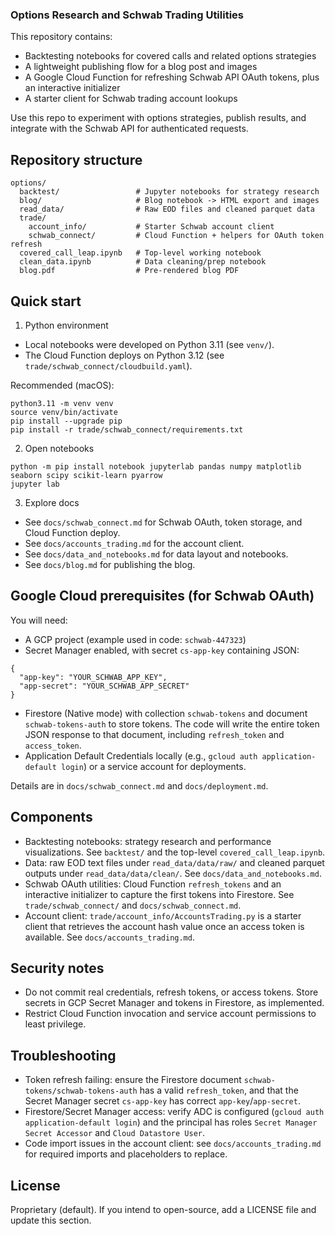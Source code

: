 ### Options Research and Schwab Trading Utilities

This repository contains:

- Backtesting notebooks for covered calls and related options strategies
- A lightweight publishing flow for a blog post and images
- A Google Cloud Function for refreshing Schwab API OAuth tokens, plus an interactive initializer
- A starter client for Schwab trading account lookups

Use this repo to experiment with options strategies, publish results, and integrate with the Schwab API for authenticated requests.


## Repository structure

```
options/
  backtest/                 # Jupyter notebooks for strategy research
  blog/                     # Blog notebook -> HTML export and images
  read_data/                # Raw EOD files and cleaned parquet data
  trade/
    account_info/           # Starter Schwab account client
    schwab_connect/         # Cloud Function + helpers for OAuth token refresh
  covered_call_leap.ipynb   # Top-level working notebook
  clean_data.ipynb          # Data cleaning/prep notebook
  blog.pdf                  # Pre-rendered blog PDF
```


## Quick start

1) Python environment

- Local notebooks were developed on Python 3.11 (see `venv/`).
- The Cloud Function deploys on Python 3.12 (see `trade/schwab_connect/cloudbuild.yaml`).

Recommended (macOS):

```
python3.11 -m venv venv
source venv/bin/activate
pip install --upgrade pip
pip install -r trade/schwab_connect/requirements.txt
```

2) Open notebooks

```
python -m pip install notebook jupyterlab pandas numpy matplotlib seaborn scipy scikit-learn pyarrow
jupyter lab
```

3) Explore docs

- See `docs/schwab_connect.md` for Schwab OAuth, token storage, and Cloud Function deploy.
- See `docs/accounts_trading.md` for the account client.
- See `docs/data_and_notebooks.md` for data layout and notebooks.
- See `docs/blog.md` for publishing the blog.


## Google Cloud prerequisites (for Schwab OAuth)

You will need:

- A GCP project (example used in code: `schwab-447323`)
- Secret Manager enabled, with secret `cs-app-key` containing JSON:

```
{
  "app-key": "YOUR_SCHWAB_APP_KEY",
  "app-secret": "YOUR_SCHWAB_APP_SECRET"
}
```

- Firestore (Native mode) with collection `schwab-tokens` and document `schwab-tokens-auth` to store tokens. The code will write the entire token JSON response to that document, including `refresh_token` and `access_token`.
- Application Default Credentials locally (e.g., `gcloud auth application-default login`) or a service account for deployments.

Details are in `docs/schwab_connect.md` and `docs/deployment.md`.


## Components

- Backtesting notebooks: strategy research and performance visualizations. See `backtest/` and the top-level `covered_call_leap.ipynb`.
- Data: raw EOD text files under `read_data/data/raw/` and cleaned parquet outputs under `read_data/data/clean/`. See `docs/data_and_notebooks.md`.
- Schwab OAuth utilities: Cloud Function `refresh_tokens` and an interactive initializer to capture the first tokens into Firestore. See `trade/schwab_connect/` and `docs/schwab_connect.md`.
- Account client: `trade/account_info/AccountsTrading.py` is a starter client that retrieves the account hash value once an access token is available. See `docs/accounts_trading.md`.


## Security notes

- Do not commit real credentials, refresh tokens, or access tokens. Store secrets in GCP Secret Manager and tokens in Firestore, as implemented.
- Restrict Cloud Function invocation and service account permissions to least privilege.


## Troubleshooting

- Token refresh failing: ensure the Firestore document `schwab-tokens/schwab-tokens-auth` has a valid `refresh_token`, and that the Secret Manager secret `cs-app-key` has correct `app-key`/`app-secret`.
- Firestore/Secret Manager access: verify ADC is configured (`gcloud auth application-default login`) and the principal has roles `Secret Manager Secret Accessor` and `Cloud Datastore User`.
- Code import issues in the account client: see `docs/accounts_trading.md` for required imports and placeholders to replace.


## License

Proprietary (default). If you intend to open-source, add a LICENSE file and update this section.



